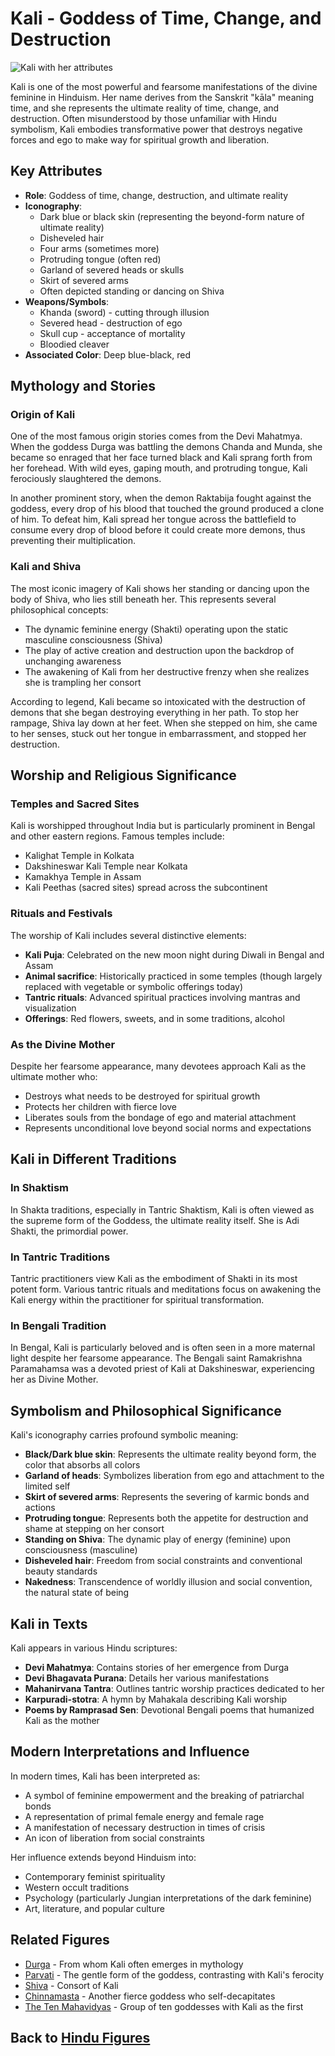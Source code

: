 # Kali - Goddess of Time, Change, and Destruction

![Kali with her attributes](kali_image.jpg)

Kali is one of the most powerful and fearsome manifestations of the divine feminine in Hinduism. Her name derives from the Sanskrit "kāla" meaning time, and she represents the ultimate reality of time, change, and destruction. Often misunderstood by those unfamiliar with Hindu symbolism, Kali embodies transformative power that destroys negative forces and ego to make way for spiritual growth and liberation.

## Key Attributes

- **Role**: Goddess of time, change, destruction, and ultimate reality
- **Iconography**: 
  - Dark blue or black skin (representing the beyond-form nature of ultimate reality)
  - Disheveled hair
  - Four arms (sometimes more)
  - Protruding tongue (often red)
  - Garland of severed heads or skulls
  - Skirt of severed arms
  - Often depicted standing or dancing on Shiva
- **Weapons/Symbols**: 
  - Khanda (sword) - cutting through illusion
  - Severed head - destruction of ego
  - Skull cup - acceptance of mortality
  - Bloodied cleaver
- **Associated Color**: Deep blue-black, red

## Mythology and Stories

### Origin of Kali

One of the most famous origin stories comes from the Devi Mahatmya. When the goddess Durga was battling the demons Chanda and Munda, she became so enraged that her face turned black and Kali sprang forth from her forehead. With wild eyes, gaping mouth, and protruding tongue, Kali ferociously slaughtered the demons.

In another prominent story, when the demon Raktabija fought against the goddess, every drop of his blood that touched the ground produced a clone of him. To defeat him, Kali spread her tongue across the battlefield to consume every drop of blood before it could create more demons, thus preventing their multiplication.

### Kali and Shiva

The most iconic imagery of Kali shows her standing or dancing upon the body of Shiva, who lies still beneath her. This represents several philosophical concepts:

- The dynamic feminine energy (Shakti) operating upon the static masculine consciousness (Shiva)
- The play of active creation and destruction upon the backdrop of unchanging awareness
- The awakening of Kali from her destructive frenzy when she realizes she is trampling her consort

According to legend, Kali became so intoxicated with the destruction of demons that she began destroying everything in her path. To stop her rampage, Shiva lay down at her feet. When she stepped on him, she came to her senses, stuck out her tongue in embarrassment, and stopped her destruction.

## Worship and Religious Significance

### Temples and Sacred Sites

Kali is worshipped throughout India but is particularly prominent in Bengal and other eastern regions. Famous temples include:

- Kalighat Temple in Kolkata
- Dakshineswar Kali Temple near Kolkata
- Kamakhya Temple in Assam
- Kali Peethas (sacred sites) spread across the subcontinent

### Rituals and Festivals

The worship of Kali includes several distinctive elements:

- **Kali Puja**: Celebrated on the new moon night during Diwali in Bengal and Assam
- **Animal sacrifice**: Historically practiced in some temples (though largely replaced with vegetable or symbolic offerings today)
- **Tantric rituals**: Advanced spiritual practices involving mantras and visualization
- **Offerings**: Red flowers, sweets, and in some traditions, alcohol

### As the Divine Mother

Despite her fearsome appearance, many devotees approach Kali as the ultimate mother who:

- Destroys what needs to be destroyed for spiritual growth
- Protects her children with fierce love
- Liberates souls from the bondage of ego and material attachment
- Represents unconditional love beyond social norms and expectations

## Kali in Different Traditions

### In Shaktism

In Shakta traditions, especially in Tantric Shaktism, Kali is often viewed as the supreme form of the Goddess, the ultimate reality itself. She is Adi Shakti, the primordial power.

### In Tantric Traditions

Tantric practitioners view Kali as the embodiment of Shakti in its most potent form. Various tantric rituals and meditations focus on awakening the Kali energy within the practitioner for spiritual transformation.

### In Bengali Tradition

In Bengal, Kali is particularly beloved and is often seen in a more maternal light despite her fearsome appearance. The Bengali saint Ramakrishna Paramahamsa was a devoted priest of Kali at Dakshineswar, experiencing her as Divine Mother.

## Symbolism and Philosophical Significance

Kali's iconography carries profound symbolic meaning:

- **Black/Dark blue skin**: Represents the ultimate reality beyond form, the color that absorbs all colors
- **Garland of heads**: Symbolizes liberation from ego and attachment to the limited self
- **Skirt of severed arms**: Represents the severing of karmic bonds and actions
- **Protruding tongue**: Represents both the appetite for destruction and shame at stepping on her consort
- **Standing on Shiva**: The dynamic play of energy (feminine) upon consciousness (masculine)
- **Disheveled hair**: Freedom from social constraints and conventional beauty standards
- **Nakedness**: Transcendence of worldly illusion and social convention, the natural state of being

## Kali in Texts

Kali appears in various Hindu scriptures:

- **Devi Mahatmya**: Contains stories of her emergence from Durga
- **Devi Bhagavata Purana**: Details her various manifestations
- **Mahanirvana Tantra**: Outlines tantric worship practices dedicated to her
- **Karpuradi-stotra**: A hymn by Mahakala describing Kali worship
- **Poems by Ramprasad Sen**: Devotional Bengali poems that humanized Kali as the mother

## Modern Interpretations and Influence

In modern times, Kali has been interpreted as:

- A symbol of feminine empowerment and the breaking of patriarchal bonds
- A representation of primal female energy and female rage
- A manifestation of necessary destruction in times of crisis
- An icon of liberation from social constraints

Her influence extends beyond Hinduism into:
- Contemporary feminist spirituality
- Western occult traditions
- Psychology (particularly Jungian interpretations of the dark feminine)
- Art, literature, and popular culture

## Related Figures

- [Durga](./durga.md) - From whom Kali often emerges in mythology
- [Parvati](./parvati.md) - The gentle form of the goddess, contrasting with Kali's ferocity
- [Shiva](./shiva.md) - Consort of Kali
- [Chinnamasta](./minor_deities.md) - Another fierce goddess who self-decapitates
- [The Ten Mahavidyas](./minor_deities.md) - Group of ten goddesses with Kali as the first

## Back to [Hindu Figures](./README.md)
